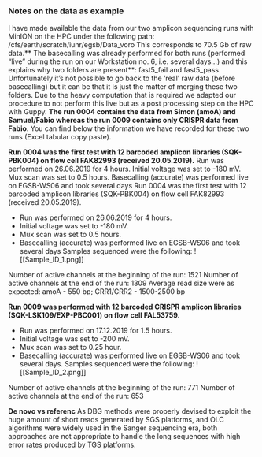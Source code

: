 ### Notes on the data as example
I have made available the data from our two amplicon sequencing runs with MinION on the HPC under the following path: /cfs/earth/scratch/iunr/egsb/Data_voro
This corresponds to 70.5 Gb of raw data.** The basecalling was already performed for both runs (performed “live” during the run on our Workstation no. 6, i.e. several days…) and this explains why two folders are present**: fast5_fail and fast5_pass. Unfortunately it’s not possible to go back to the ‘real’ raw data (before basecalling) but it can be that it is just the matter of merging these two folders. Due to the heavy computation that is required we adapted our procedure to not perform this live but as a post processing step on the HPC with Guppy.
**The run 0004 contains the data from Simon (amoA) and Samuel/Fabio whereas the run 0009 contains only CRISPR data from Fabio**.
You can find below the information we have recorded for these two runs (Excel tabular copy paste).

**Run 0004 was the first test with 12 barcoded amplicon libraries (SQK-PBK004) on flow cell FAK82993 (received 20.05.2019).**
Run was performed on 26.06.2019 for 4 hours.
Initial voltage was set to -180 mV.
Mux scan was set to 0.5 hours.
Basecalling (accurate) was performed live on EGSB-WS06 and took several days
Run 0004 was the first test with 12 barcoded amplicon libraries (SQK-PBK004) on flow cell FAK82993 (received 20.05.2019).

* Run was performed on 26.06.2019 for 4 hours.
* Initial voltage was set to -180 mV.
* Mux scan was set to 0.5 hours.
* Basecalling (accurate) was performed live on EGSB-WS06 and took several days
Samples sequenced were the following:
![[Sample_ID_1.png]]

Number of active channels at the beginning of the run: 1521
Number of active channels at the end of the run: 1309
Average read size were as expected: amoA - 550 bp; CRR1/CRR2 - 1500-2500 bp


**Run 0009 was performed with 12 barcoded CRISPR amplicon libraries (SQK-LSK109/EXP-PBC001) on flow cell FAL53759.**
* Run was performed on 17.12.2019 for 1.5 hours.
* Initial voltage was set to -200 mV.
* Mux scan was set to 0.25 hour.
* Basecalling (accurate) was performed live on EGSB-WS06 and took several days.
Samples sequenced were the following:
![[Sample_ID_2.png]]

Number of active channels at the beginning of the run: 771
Number of active channels at the end of the run: 653




**De novo vs referenc**
As DBG methods were properly devised to exploit the huge amount of short reads generated by SGS platforms, and OLC algorithms were widely used in the Sanger sequencing era, both approaches are not appropriate to handle the long sequences with high error rates produced by TGS platforms.
